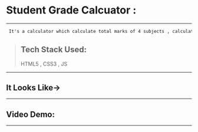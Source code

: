 # Student Grade Calcuator :
---
```txt
 It's a calculator which calculate total marks of 4 subjects , calculate their Percentage(%) marks and display the Overall grade.
```
> ## Tech Stack Used:  
>    HTML5 , CSS3 , JS

---

## It Looks Like->

---

## Video Demo:


---